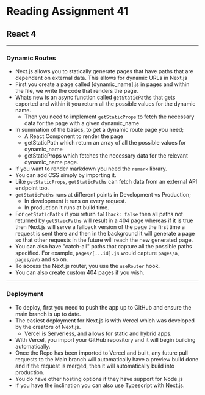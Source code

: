 # Reading Assignment 41

## React 4

---

### Dynamic Routes

- Next.js allows you to statically generate pages that have paths that are dependent on external data. This allows for dynamic URLs in Next.js
- First you create a page called [dynamic_name].js in pages and within the file, we write the code that renders the page.
- Whats new is an async function called `getStaticPaths` that gets exported and within it you return all the possible values for the dynamic name.
  - Then you need to implement `getStaticProps` to fetch the necessary data for the page with a given dynamic_name
- In summation of the basics, to get a dynamic route page you need;
  - A React Component to render the page
  - getStaticPath which return an array of all the possible values for dynamic_name
  - getStaticProps which fetches the necessary data for the relevant dynamic_name page.
- If you want to render markdown you need the `remark` library.
- You can add CSS simply by importing it.
- Like `getStaticProps`, `getStaticPaths` can fetch data from an external API endpoint too.
- `getStaticPaths` runs at different points in Development vs Production;
  - In development it runs on every request.
  - In production it runs at build time.
- For `getStaticPaths` if you return `fallback: false` then all paths not returned by `getStaicPaths` will result in a 404 page whereas if it is true then Next.js will serve a fallback version of the page the first time a request is sent there and then in the background it will generate a page so that other requests in the future will reach the new generated page.
- You can also have "catch-all" paths that capture all the possible paths specified. For example, `pages/[...id].js` would capture `pages/a`, `pages/a/b` and so on.
- To access the Next.js router, you use the `useRouter` hook.
- You can also create custom 404 pages if you wish.

---

### Deployment

- To deploy, first you need to push the app up to GitHub and ensure the main branch is up to date.
- The easiest deployment for Next.js is with Vercel which was developed by the creators of Next.js.
  - Vercel is Serverless, and allows for static and hybrid apps.
- With Vercel, you import your GitHub repository and it will begin building automatically.
- Once the Repo has been imported to Vercel and built, any future pull requests to the Main branch will automatically have a preview build done and if the request is merged, then it will automatically build into production.
- You do have other hosting options if they have support for Node.js
- If you have the inclination you can also use Typescript with Next.js.
